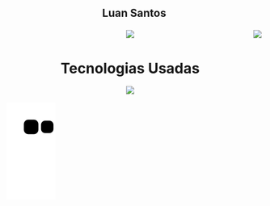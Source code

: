 ## <p align="center"> Luan Santos </p>
<div align="center">
  <span><img  height="180em" src="https://github-readme-stats.vercel.app/api?username=Luan-Santos-Dev&show_icons=true&theme=great-gatsby&include_all_commits=true&count_private=true"/></span>
  <span><img align="right" height="180em" src="https://github-readme-stats.vercel.app/api/top-langs/?username=Luan-Santos-Dev&layout=compact&langs_count=16&theme=great-gatsby"/></span>
</div>
 
<div align="center">
  <h1>Tecnologias Usadas</h1>
  <p align="center">
    <img src="https://skillicons.dev/icons?i=js,html,css,bootstrap,python">
  </p>
</div>

![Snake animation](https://github.com/Luan-Santos-Dev/Luan-Santos-Dev/blob/output/github-contribution-grid-snake.svg)
